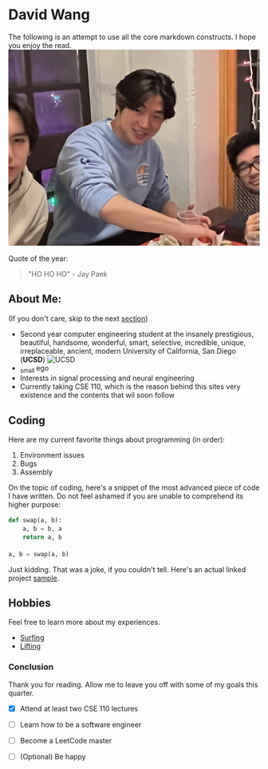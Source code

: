 # David Wang
The following is an attempt to use all the core markdown constructs. I hope you enjoy the read.
![Me](assets/images/IMG_2199.png)

Quote of the year:
> "HO HO HO" - Jay Paek

## About Me:
(If you don't care, skip to the next [section](#coding))
- Second year computer engineering student at the insanely prestigious, beautiful, handsome, wonderful, smart, selective, incredible, unique, irreplaceable, ancient, modern University of California, San Diego (**UCSD**)
![UCSD](https://preview.redd.it/i-asked-dall-e-to-create-an-artwork-for-a-synthwave-sunset-v0-gzou5b0417pa1.png?width=640&crop=smart&auto=webp&s=fd094894c373db9ea4204b24e8962588fa65bffd)
- <sub> small </sub> ego
- Interests in signal processing and neural engineering
- Currently taking CSE 110, which is the reason behind this sites very existence and the contents that wil soon follow

## Coding

Here are my current favorite things about programming (in order):


1. Environment issues
2. Bugs
3. Assembly

On the topic of coding, here's a snippet of the most advanced piece of code I have written. Do not feel ashamed if you are unable to comprehend its higher purpose:
```python
def swap(a, b):
    a, b = b, a
    return a, b

a, b = swap(a, b)
```
Just kidding. That was a joke, if you couldn't tell. Here's an actual linked project [sample](https://www.youtube.com/watch?v=uHgt8giw1LY).


## Hobbies
Feel free to learn more about my experiences.
- [Surfing](surfing.md)
- [Lifting](lifting.md)

### Conclusion
Thank you for reading. Allow me to leave you off with some of my goals this quarter.

- [x] Attend at least two CSE 110 lectures
- [ ] Learn how to be a software engineer
- [ ] Become a LeetCode master
- [ ] \(Optional\) Be happy

